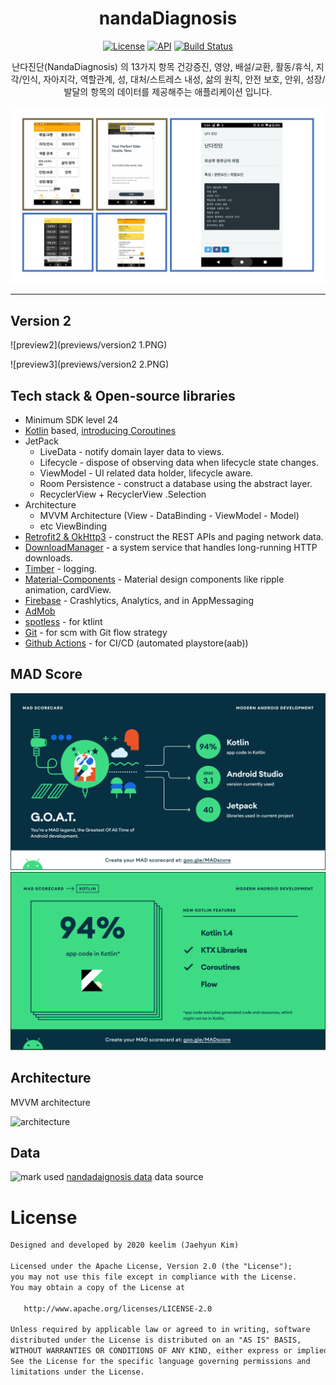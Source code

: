 <h1 align="center">nandaDiagnosis</h1>

<p align="center">
  <a href="https://opensource.org/licenses/Apache-2.0"><img alt="License" src="https://img.shields.io/badge/License-Apache%202.0-blue.svg"/></a>
  <a href="https://android-arsenal.com/api?level=24"><img alt="API" src="https://img.shields.io/badge/API-24%2B-brightgreen.svg?style=flat"/></a>
  <a href="https://github.com/keelim/nandaDiagnosis/actions"><img alt="Build Status" src="https://github.com/keelim/nandaDiagnosis/actions/workflows/android.yml/badge.svg"/></a>
</p>

<p align="center">
난다진단(NandaDiagnosis) 의 13가지 항목 건강증진, 영양, 배설/교환, 활동/휴식, 지각/인식, 자아지각, 역할관계, 성, 대처/스트레스 내성, 삶의 원칙, 안전 보호, 안위, 성장/발달의 항목의 데이터를 제공해주는 애플리케이션 입니다.
</p>

![preview](previews/preview.PNG)

- - -
##  Version 2

![preview2](previews/version2 1.PNG)

![preview3](previews/version2 2.PNG)

## Tech stack & Open-source libraries
- Minimum SDK level 24
- [Kotlin](https://kotlinlang.org/) based, [introducing Coroutines](https://github.com/Kotlin/kotlinx.coroutines)
- JetPack
  - LiveData - notify domain layer data to views.
  - Lifecycle - dispose of observing data when lifecycle state changes.
  - ViewModel - UI related data holder, lifecycle aware.
  - Room Persistence - construct a database using the abstract layer.
  - RecyclerView + RecyclerView .Selection
- Architecture
  - MVVM Architecture (View - DataBinding - ViewModel - Model)
  - etc ViewBinding
- [Retrofit2 & OkHttp3](https://github.com/square/retrofit) - construct the REST APIs and paging network data.
- [DownloadManager](https://developer.android.com/reference/android/app/DownloadManager?hl=en)  - a system service that handles long-running HTTP downloads.
- [Timber](https://github.com/JakeWharton/timber) - logging.
- [Material-Components](https://github.com/material-components/material-components-android) - Material design components like ripple animation, cardView.
- [Firebase](https://firebase.google.com/) - Crashlytics, Analytics, and in AppMessaging
- [AdMob](https://admob.google.com/intl/ko/home/admob-advantage/)
- [spotless](https://github.com/diffplug/spotless) - for ktlint
- [Git](https://git-scm.com/) - for scm with Git flow strategy
- [Github Actions](https://docs.github.com/en/actions) - for CI/CD (automated playstore(aab))

## MAD Score
![summary](previews/summary.png)
![kotlin](previews/kotlin.png)


## Architecture
MVVM architecture 

![architecture](https://user-images.githubusercontent.com/24237865/77502018-f7d36000-6e9c-11ea-92b0-1097240c8689.png)

## Data

![mark](https://nanda.org/wp-content/themes/webfitters/assets/images/logo.png)
used [nandadaignosis data](https://nanda.org/) data source

# License
```xml
Designed and developed by 2020 keelim (Jaehyun Kim)

Licensed under the Apache License, Version 2.0 (the "License");
you may not use this file except in compliance with the License.
You may obtain a copy of the License at

   http://www.apache.org/licenses/LICENSE-2.0

Unless required by applicable law or agreed to in writing, software
distributed under the License is distributed on an "AS IS" BASIS,
WITHOUT WARRANTIES OR CONDITIONS OF ANY KIND, either express or implied.
See the License for the specific language governing permissions and
limitations under the License.
```
